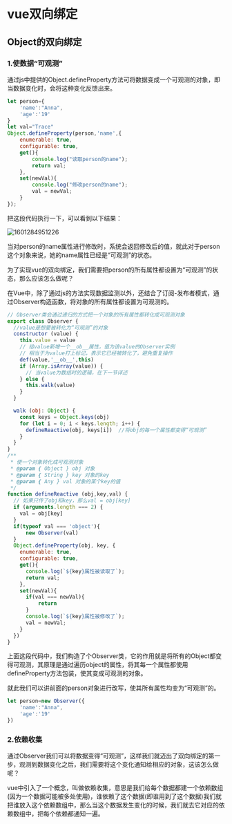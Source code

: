 # vue双向绑定

## Object的双向绑定

### 1.使数据“可观测”

通过js中提供的Object.defineProperty方法可将数据变成一个可观测的对象，即当数据变化时，会将这种变化反馈出来。

~~~javascript
let person={
    'name':"Anna",
    'age':'19'
}
let val="Trace"
Object.defineProperty(person,'name',{
	enumerable: true,
	configurable: true,
    get(){
        console.log("读取person的name");
        return val;
    },
    set(newVal){
    	console.log("修改person的name");
    	val = newVal;
	}
});
~~~

把这段代码执行一下，可以看到以下结果：

<img src="C:\Users\ttttrace\AppData\Roaming\Typora\typora-user-images\1601284951226.png" alt="1601284951226"  />

当对person的name属性进行修改时，系统会返回修改后的值，就此对于person这个对象来说，她的name属性已经是“可观测”的状态。

为了实现vue的双向绑定，我们需要把person的所有属性都设置为“可观测”的状态，那么应该怎么做呢？

在Vue中，除了通过js的方法实现数据监测以外，还结合了订阅-发布者模式，通过Observer构造函数，将对象的所有属性都设置为可观测的。

~~~javascript
// Observer类会通过递归的方式把一个对象的所有属性都转化成可观测对象
export class Observer {
  //value是想要被转化为“可观测”的对象
  constructor (value) {
    this.value = value
    // 给value新增一个__ob__属性，值为该value的Observer实例
    // 相当于为value打上标记，表示它已经被转化了，避免重复操作
    def(value,'__ob__',this)
    if (Array.isArray(value)) {
      // 当value为数组时的逻辑，在下一节详述
    } else {
      this.walk(value)
    }
  }

  walk (obj: Object) {
    const keys = Object.keys(obj)
    for (let i = 0; i < keys.length; i++) {
      defineReactive(obj, keys[i])  //将obj的每一个属性都变得“可观测”
    }
  }
}
/**
 * 使一个对象转化成可观测对象
 * @param { Object } obj 对象
 * @param { String } key 对象的key
 * @param { Any } val 对象的某个key的值
 */
function defineReactive (obj,key,val) {
  // 如果只传了obj和key，那么val = obj[key]
  if (arguments.length === 2) {
    val = obj[key]
  }
  if(typeof val === 'object'){
      new Observer(val)
  }
  Object.defineProperty(obj, key, {
    enumerable: true,
    configurable: true,
    get(){
      console.log(`${key}属性被读取了`);
      return val;
    },
    set(newVal){
      if(val === newVal){
          return
      }
      console.log(`${key}属性被修改了`);
      val = newVal;
    }
  })
}
~~~

上面这段代码中，我们构造了个Observer类，它的作用就是将所有的Object都变得可观测，其原理是通过遍历object的属性，将其每一个属性都使用defineProperty方法包装，使其变成可观测的对象。

就此我们可以讲前面的person对象进行改写，使其所有属性均变为“可观测”的。

~~~javascript
let person=new Observer({
	'name':"Anna",
	'age':'19'
})
~~~

### 2.依赖收集

通过Observer我们可以将数据变得“可观测”，这样我们就迈出了双向绑定的第一步，观测到数据变化之后，我们需要将这个变化通知给相应的对象，这该怎么做呢？

vue中引入了一个概念，叫做依赖收集，意思是我们给每个数据都建一个依赖数组(因为一个数据可能被多处使用)，谁依赖了这个数据(即谁用到了这个数据)我们就把谁放入这个依赖数组中，那么当这个数据发生变化的时候，我们就去它对应的依赖数组中，把每个依赖都通知一遍。





